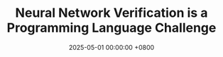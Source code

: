 ---
title:          "Neural Network Verification is a Programming Language Challenge"
selected:       false
date:           2025-05-01 00:00:00 +0800
pub:            "Proc. 34th European Symposium on Programming (ESOP),"
pub_date:       "May 2024"
authors:
- L. Cordeiro
- M. Daggitt
- J. Girard-Satabin
- <b>O. Isac</b>
- T. Johnson 
- G. Katz
- E. Komendantskaya
- A. Lemesle
- E. Manino
- A. Šinkarovs 
- H. Wu
links:
  arXiv preprint: https://arxiv.org/pdf/2501.05867 
---